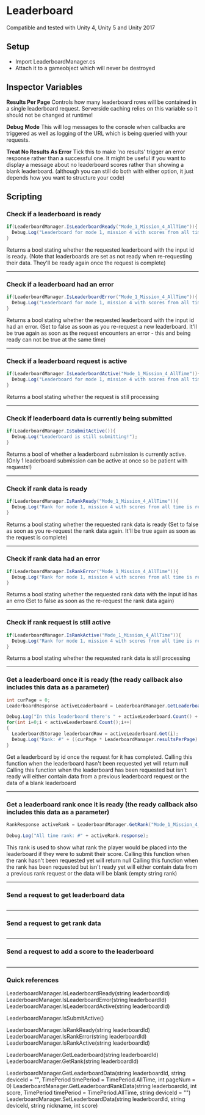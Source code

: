 # Leaderboard
Compatible and tested with Unity 4, Unity 5 and Unity 2017

## Setup
- Import LeaderboardManager.cs
- Attach it to a gameobject which will never be destroyed

## Inspector Variables
**Results Per Page**
Controls how many leaderboard rows will be contained in a single leaderboard request. Serverside caching relies on this variable so it should not be changed at runtime!

**Debug Mode**
This will log messages to the console when callbacks are triggered as well as logging of the URL which is being queried with your requests.

**Treat No Results As Error**
Tick this to make 'no results' trigger an error response rather than a successful one. It might be useful if you want to display a message about no leaderboard scores rather than showing a blank leaderboard. (although you can still do both with either option, it just depends how you want to structure your code)

## Scripting
### Check if a leaderboard is ready
```c#
if(LeaderboardManager.IsLeaderboardReady("Mode_1_Mission_4_AllTime")){
  Debug.Log("Leaderboard for mode 1, mission 4 with scores from all time is ready!");
}
```
Returns a bool stating whether the requested leaderboard with the input id is ready. (Note that leaderboards are set as not ready when re-requesting their data. They'll be ready again once the request is complete)

---

### Check if a leaderboard had an error
```c#
if(LeaderboardManager.IsLeaderboardError("Mode_1_Mission_4_AllTime")){
  Debug.Log("Leaderboard for mode 1, mission 4 with scores from all time had an error!");
}
```
Returns a bool stating whether the requested leaderboard with the input id had an error. (Set to false as soon as you re-request a new leaderboard. It'll be true again as soon as the request encounters an error - this and being ready can not be true at the same time)

---

### Check if a leaderboard request is active
```c#
if(LeaderboardManager.IsLeaderboardActive("Mode_1_Mission_4_AllTime")){
  Debug.Log("Leaderboard for mode 1, mission 4 with scores from all time is still requesting data!");
}
```
Returns a bool stating whether the request is still processing

---

### Check if leaderboard data is currently being submitted
```c#
if(LeaderboardManager.IsSubmitActive()){
  Debug.Log("Leaderboard is still submitting!");
}
```
Returns a bool of whether a leaderboard submission is currently active. (Only 1 leaderboard submission can be active at once so be patient with requests!)

---

### Check if rank data is ready
```c#
if(LeaderboardManager.IsRankReady("Mode_1_Mission_4_AllTime")){
  Debug.Log("Rank for mode 1, mission 4 with scores from all time is ready!");
}
```
Returns a bool stating whether the requested rank data is ready (Set to false as soon as you re-request the rank data again. It'll be true again as soon as the request is complete)

---

### Check if rank data had an error
```c#
if(LeaderboardManager.IsRankError("Mode_1_Mission_4_AllTime")){
  Debug.Log("Rank for mode 1, mission 4 with scores from all time is ready!");
}
```
Returns a bool stating whether the requested rank data with the input id has an erro (Set to false as soon as the re-request the rank data again)

---

### Check if rank request is still active
```c#
if(LeaderboardManager.IsRankActive("Mode_1_Mission_4_AllTime")){
  Debug.Log("Rank for mode 1, mission 4 with scores from all time is ready!");
}
```
Returns a bool stating whether the requested rank data is still processing

---

### Get a leaderboard once it is ready (the ready callback also includes this data as a parameter)
```c#
int curPage = 0;
LeaderboardResponse activeLeaderboard = LeaderboardManager.GetLeaderboard("Mode_1_Mission_4_AllTime");

Debug.Log("In this leaderboard there's " + activeLeaderboard.Count() + " scores");
for(int i=0;i < activeLeaderboard.Count();i++)
{
  LeaderboardStorage leaderboardRow = activeLeaderboard.Get(i);
  Debug.Log("Rank: #" + ((curPage * LeaderboardManager.resultsPerPage) + i)"Name: " + leaderboardRow.nickname + ", Score: " + leaderboardRow.score);
}
```
Get a leaderboard by id once the request for it has completed.
Calling this function when the leaderboard hasn't been requested yet will return null
Calling this function when the leaderboard has been requested but isn't ready will either contain data from a previous leaderboard request or the data of a blank leaderboard

---

### Get a leaderboard rank once it is ready (the ready callback also includes this data as a parameter)
```c#
RankResponse activeRank = LeaderboardManager.GetRank("Mode_1_Mission_4_AllTime");

Debug.Log("All time rank: #" + activeRank.response);
```
This rank is used to show what rank the player would be placed into the leaderboard if they were to submit their score.
Calling this function when the rank hasn't been requested yet will return null
Calling this function when the rank has been requested but isn't ready yet will either contain data from a previous rank request or the data will be blank (empty string rank)

---

### Send a request to get leaderboard data
```c#

```

---

### Send a request to get rank data
```c#

```

---

### Send a request to add a score to the leaderboard
```c#

```

---

### Quick references
LeaderboardManager.IsLeaderboardReady(string leaderboardId)
LeaderboardManager.IsLeaderboardError(string leaderboardId)
LeaderboardManager.IsLeaderboardActive(string leaderboardId)

LeaderboardManager.IsSubmitActive()

LeaderboardManager.IsRankReady(string leaderboardId)
LeaderboardManager.IsRankError(string leaderboardId)
LeaderboardManager.IsRankActive(string leaderboardId)

LeaderboardManager.GetLeaderboard(string leaderboardId)
LeaderboardManager.GetRank(string leaderboardId)

LeaderboardManager.GetLeaderboardData(string leaderboardId, string deviceId = "", TimePeriod timePeriod = TimePeriod.AllTime, int pageNum = 0)
LeaderboardManager.GetLeaderboardRankData(string leaderboardId, int score, TimePeriod timePeriod = TimePeriod.AllTime, string deviceId = "")
LeaderboardManager.SetLeaderboardData(string leaderboardId, string deviceId, string nickname, int score)
